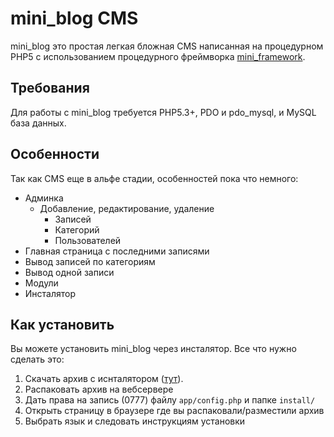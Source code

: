 # mini_blog CMS

mini_blog это простая легкая бложная CMS написанная на процедурном PHP5 с использованием процедурного фреймворка [mini_framework](https://github.com/Volter9/mini_framework).

## Требования

Для работы с mini_blog требуется PHP5.3+, PDO и pdo_mysql, и MySQL база данных.

## Особенности

Так как CMS еще в альфе стадии, особенностей пока что немного:

* Админка
    * Добавление, редактирование, удаление
        * Записей
        * Категорий
        * Пользователей
* Главная страница с последними записями
* Вывод записей по категориям
* Вывод одной записи
* Модули
* Инсталятор

## Как установить

Вы можете установить mini_blog через инсталятор. Все что нужно сделать это:

1. Скачать архив с иснталятором ([тут](https://github.com/Volter9/mini_blog/releases)).
2. Распаковать архив на вебсервере
3. Дать права на запись (0777) файлу `app/config.php` и папке `install/`
4. Открыть страницу в браузере где вы распаковали/разместили архив
5. Выбрать язык и следовать инструкциям установки